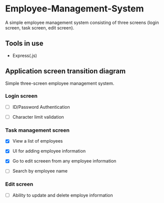 # Employee-Management-System
A simple employee management system consisting of three screens (login screen, task screen, edit screen).
## Tools in use
- Express(.js)
## Application screen transition diagram
Simple three-screen employee management system.
### Login screen

- [ ] ID/Password Authentication

- [ ] Character limit validation

### Task management screen

- [x] View a list of employees

- [x] UI for adding employee information

- [x] Go to edit screeen from any employee information

- [ ] Search by employee name

### Edit screen

- [ ] Ability to update and delete employe information
